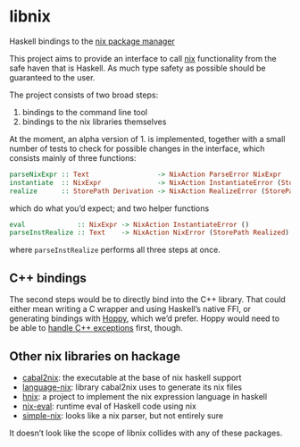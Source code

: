 # libnix

Haskell bindings to the [nix package manager][nix]

This project aims to provide an interface to call [nix][nix] functionality from
the safe haven that is Haskell. As much type safety as possible should be
guaranteed to the user.

The project consists of two broad steps:

1. bindings to the command line tool
2. bindings to the nix libraries themselves

At the moment, an alpha version of 1. is implemented, together with a small
number of tests to check for possible changes in the interface, which consists mainly of three functions:

```haskell
parseNixExpr :: Text                 -> NixAction ParseError NixExpr
instantiate  :: NixExpr              -> NixAction InstantiateError (StorePath Derivation)
realize      :: StorePath Derivation -> NixAction RealizeError (StorePath Realized)
```

which do what you’d expect; and two helper functions

```haskell
eval             :: NixExpr -> NixAction InstantiateError ()
parseInstRealize :: Text    -> NixAction NixError (StorePath Realized)
```

where `parseInstRealize` performs all three steps at once.

[nix]: https://github.com/NixOS/nix

## C++ bindings

The second steps would be to directly bind into the C++ library. That could
either mean writing a C wrapper and using Haskell’s native FFI, or generating
bindings with [Hoppy][hoppy], which we’d prefer. Hoppy would need to be able to
[handle C++ exceptions][exc] first, though.

[hoppy]: http://khumba.net/projects/hoppy/
[exc]: https://gitlab.com/khumba/hoppy/issues/10

## Other nix libraries on hackage

- [cabal2nix](https://hackage.haskell.org/package/cabal2nix): the executable at the base of nix haskell support
- [language-nix](https://hackage.haskell.org/package/language-nix): library cabal2nix uses to generate its nix files
- [hnix](https://hackage.haskell.org/package/hnix): a project to implement the nix expression language in haskell
- [nix-eval](https://hackage.haskell.org/package/nix-eval): runtime eval of Haskell code using nix
- [simple-nix](https://hackage.haskell.org/package/simple-nix): looks like a nix parser, but not entirely sure

It doesn’t look like the scope of libnix collides with any of these packages.

